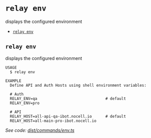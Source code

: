 `relay env`
===========

displays the configured environment

* [`relay env`](#relay-env)

## `relay env`

displays the configured environment

```
USAGE
  $ relay env

EXAMPLE
  Define API and Auth Hosts using shell environment variables:

  # Auth
  RELAY_ENV=qa                              # default
  RELAY_ENV=pro

  # API
  RELAY_HOST=all-api-qa-ibot.nocell.io      # default
  RELAY_HOST=all-main-pro-ibot.nocell.io
```

_See code: [dist/commands/env.ts](https://github.com/relaypro/relay-cli/blob/v0.1.0/dist/commands/env.ts)_
